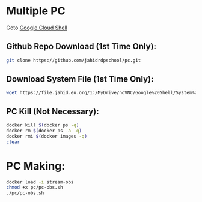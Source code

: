# Multiple PC

Goto [Google Cloud Shell](https://shell.cloud.google.com/cloudshell/open?page=editor&shellonly=true&show=terminal&authuser=)

## Github Repo Download (1st Time Only):

```bash
git clone https://github.com/jahidrdpschool/pc.git
```

## Download System File (1st Time Only):

```bash
wget https://file.jahid.eu.org/1:/MyDrive/noVNC/Google%20Shell/System%20Files/stream-obs.tar
```

## PC Kill (Not Necessary):

```bash
docker kill $(docker ps -q)
docker rm $(docker ps -a -q)
docker rmi $(docker images -q)
clear
```

# PC Making:

```bash
docker load -i stream-obs
chmod +x pc/pc-obs.sh
./pc/pc-obs.sh
```


